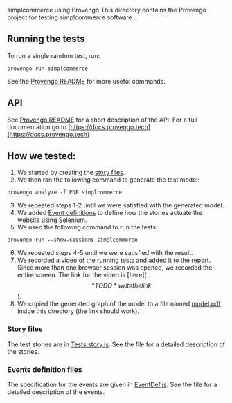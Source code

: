 simplcommerce using Provengo
This directory contains the Provengo project for testing simplcommerce software .

## Running the tests
To run a single random test, run:
```shell 
provengo run simplcommerce
```

See the [Provengo README](simplcommerce/README.md) for more useful commands.

## API
See [Provengo README](simplcommerce/README.md) for a short description of the API.
For a full documentation go to [https://docs.provengo.tech](https://docs.provengo.tech)

## How we tested:
1. We started by creating the [story files](simplcommerce/spec/js/OrderPizza.story.js).
2. We then ran the following command to generate the test model:
```shell
provengo analyze -f PDF simplcommerce   
```
3. We repeated steps 1-2 until we were satisfied with the generated model.
4. We added [Event definitions](simplcommerce/spec/js/OrderPizza.EventDef.js) to define how the stories actuate the website using Selenium.
5. We used the following command to run the tests:
```shell
provengo run --show-sessions simplcommerce
```
6. We repeated steps 4-5 until we were satisfied with the result.
7. We recorded a video of the running tests and added it to the report. Since more than one browser session was opened, we recorded the entire screen. The link for the video is [here]($$*TODO* write the link$$).
8. We copied the generated graph of the model to a file named [model.pdf](model.pdf) inside this directory (the link should work).

### Story files
The test stories are in [Tests.story.js](simplcommerce/spec/js/Product.story.js). See the file for a detailed description of the stories.

### Events definition files
The specification for the events are given in [EventDef.js](simplcommerce/spec/js/Product.EventDef.js). See the file for a detailed description of the events.


